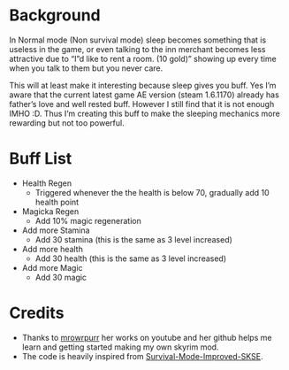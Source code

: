 # Background
In Normal mode (Non survival mode) sleep becomes something that is useless in the game, or even talking to the inn merchant becomes less attractive due to “I”d like to rent a room. (10 gold)” showing up every time when you talk to them but you never care.

This will at least make it interesting because sleep gives you buff. Yes I’m aware that the current latest game AE version (steam 1.6.1170) already has father’s love and well rested buff. However I still find that it is not enough IMHO :D. Thus I’m creating this buff to make the sleeping mechanics more rewarding but not too powerful.

# Buff List
- Health Regen
  - Triggered whenever the the health is below 70, gradually add 10 health point
- Magicka Regen
  - Add 10% magic regeneration
- Add more Stamina
  - Add 30 stamina (this is the same as 3 level increased)
- Add more health
  - Add 30 health (this is the same as 3 level increased)
- Add more Magic
  - Add 30 magic

# Credits
- Thanks to [mrowrpurr](https://github.com/mrowrpurr) her works on youtube and her github helps me learn and getting started making my own skyrim mod.
- The code is heavily inspired from [Survival-Mode-Improved-SKSE](https://github.com/colinswrath/Survival-Mode-Improved-SKSE).
